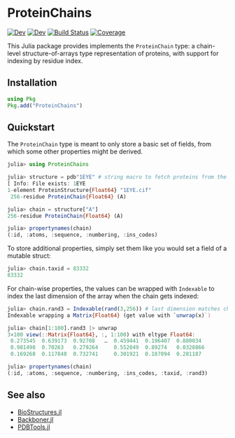 # ProteinChains

[![Dev](https://img.shields.io/badge/docs-stable-blue.svg)](https://MurrellGroup.github.io/ProteinChains.jl/stable/)
[![Dev](https://img.shields.io/badge/docs-dev-blue.svg)](https://MurrellGroup.github.io/ProteinChains.jl/dev/)
[![Build Status](https://github.com/MurrellGroup/ProteinChains.jl/actions/workflows/CI.yml/badge.svg?branch=main)](https://github.com/MurrellGroup/ProteinChains.jl/actions/workflows/CI.yml?query=branch%3Amain)
[![Coverage](https://codecov.io/gh/MurrellGroup/ProteinChains.jl/branch/main/graph/badge.svg)](https://codecov.io/gh/MurrellGroup/ProteinChains.jl)

This Julia package provides implements the `ProteinChain` type: a chain-level structure-of-arrays type representation of proteins, with support for indexing by residue index.

## Installation

```julia
using Pkg
Pkg.add("ProteinChains")
```

## Quickstart

The `ProteinChain` type is meant to only store a basic set of fields, from which some other properties might be derived.

```julia
julia> using ProteinChains

julia> structure = pdb"1EYE" # string macro to fetch proteins from the PDB
[ Info: File exists: 1EYE
1-element ProteinStructure{Float64} "1EYE.cif"
 256-residue ProteinChain{Float64} (A)

julia> chain = structure["A"]
256-residue ProteinChain{Float64} (A)

julia> propertynames(chain)
(:id, :atoms, :sequence, :numbering, :ins_codes)
```

To store additional properties, simply set them like you would set a field of a mutable struct:

```julia
julia> chain.taxid = 83332
83332
```

For chain-wise properties, the values can be wrapped with `Indexable` to index the last dimension of the array when the chain gets indexed:

```julia
julia> chain.rand3 = Indexable(rand(3,256)) # last dimension matches chain length
Indexable wrapping a Matrix{Float64} (get value with `unwrap(x)`)

julia> chain[1:100].rand3 |> unwrap
3×100 view(::Matrix{Float64}, :, 1:100) with eltype Float64:
 0.273545  0.639173  0.92708   …  0.459441  0.196407  0.880034       
 0.981498  0.70263   0.279264     0.552049  0.89274   0.0328866      
 0.169268  0.117848  0.732741     0.301921  0.187094  0.281187

julia> propertynames(chain)
(:id, :atoms, :sequence, :numbering, :ins_codes, :taxid, :rand3)
```

## See also

- [BioStructures.jl](https://github.com/BioJulia/BioStructures.jl)
- [Backboner.jl](https://github.com/MurrellGroup/Backboner.jl)
- [PDBTools.jl](https://github.com/m3g/PDBTools.jl)
